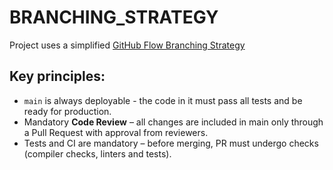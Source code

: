 # BRANCHING_STRATEGY

Project uses a simplified [GitHub Flow Branching Strategy](https://docs.github.com/en/get-started/using-github/github-flow)

## Key principles:

- `main` is always deployable - the code in it must pass all tests and be ready for production.
- Mandatory **Code Review** – all changes are included in main only through a Pull Request with approval from reviewers.
- Tests and CI are mandatory – before merging, PR must undergo checks (compiler checks, linters and tests).
